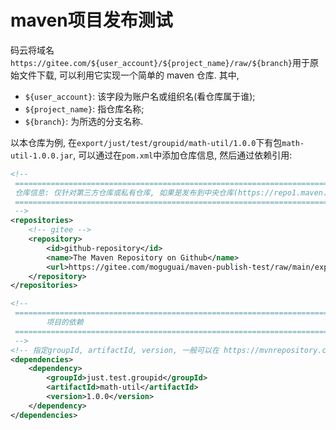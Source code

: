 # maven项目发布测试

码云将域名`https://gitee.com/${user_account}/${project_name}/raw/${branch}`用于原始文件下载, 可以利用它实现一个简单的 maven 仓库. 其中,

- `${user_account}`: 该字段为账户名或组织名(看仓库属于谁);
- `${project_name}`: 指仓库名称;
- `${branch}`: 为所选的分支名称.

以本仓库为例, 在`export/just/test/groupid/math-util/1.0.0`下有包`math-util-1.0.0.jar`, 可以通过在`pom.xml`中添加仓库信息, 然后通过依赖引用:

```xml
<!-- 
 ======================================================================
 仓库信息: 仅针对第三方仓库或私有仓库, 如果是发布到中央仓库(https://repo1.maven.org/maven2/), 则不需要该信息.
 ======================================================================
 -->
<repositories>
    <!-- gitee -->
    <repository>
        <id>github-repository</id>
        <name>The Maven Repository on Github</name>
        <url>https://gitee.com/moguguai/maven-publish-test/raw/main/export</url>
    </repository>
</repositories>

<!-- 
 ======================================================================
        项目的依赖 
 ======================================================================
 -->
<!-- 指定groupId, artifactId, version, 一般可以在 https://mvnrepository.com/ 搜索, 直接复制 -->
<dependencies>
    <dependency>
        <groupId>just.test.groupid</groupId>
        <artifactId>math-util</artifactId>
        <version>1.0.0</version>
    </dependency>
</dependencies>
```

